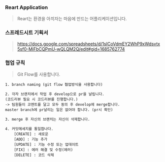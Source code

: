 ### Reart Application
> Reart는 환경을 아끼자는 마음에 만드는 어플리케이션입니다.

### 스프레드시트 기획서
> https://docs.google.com/spreadsheets/d/1sICoVdmEY2WhP9xWdsvtx5sf0-MiFbCQPmU-wQLQM2Q/edit#gid=1685762774

### 협업 규칙  
> Git Flow를 사용합니다.  
``` 
1. branch naming (git flow 협업방식을 사용합니다)  

2. 각자 브랜치에서 작업 후 develop으로 pr을 날립니다.   
(코드리뷰 필요 시 코드리뷰를 진행합니다.)
-> 팀원들이 코멘트를 달고 모두 동의 후 develop에 merge합니다.
master branch에 pr날리는 일은 없어야 합니다. (pr시 확인)

3. merge 후 자신의 브랜치는 자신이 삭제합니다.

4. 커밋메세지를 통일합나다.
    [CREATE] : 새로운 
    [ADD] : 기능 추가
    [UPDATE] : 기능 수정 또는 업데이트
    [FIX] : 에러 해결 및 수정(에러)
    [DELETE] : 코드 삭제
```

>
